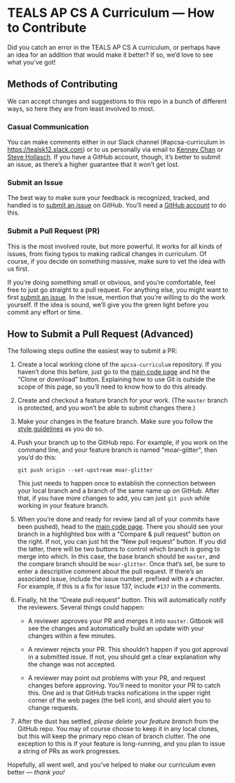 TEALS AP CS A Curriculum — How to Contribute
====================================================================================================

Did you catch an error in the TEALS AP CS A curriculum, or perhaps have an idea for an addition that
would make it better? If so, we’d love to see what you’ve got!


Methods of Contributing
-----------------------
We can accept changes and suggestions to this repo in a bunch of different ways, so here they are
from least involved to most.


### Casual Communication
You can make comments either in our Slack channel (#apcsa-curriculum in https://tealsk12.slack.com)
or to us personally via email to [Kenney Chan] or [Steve Hollasch]. If you have a GitHub account,
though, it’s better to submit an issue, as there’s a higher guarantee that it won’t get lost.


### Submit an Issue
The best way to make sure your feedback is recognized, tracked, and handled is to [submit an issue]
on GitHub. You’ll need a [GitHub account] to do this.


### Submit a Pull Request (PR)
This is the most involved route, but more powerful. It works for all kinds of issues, from fixing
typos to making radical changes in curriculum. Of course, if you decide on something massive, make
sure to vet the idea with us first.

If you’re doing something small or obvious, and you’re comfortable, feel free to just go straight to
a pull request. For anything else, you might want to first [submit an issue]. In the issue, mention
that you’re willing to do the work yourself. If the idea is sound, we’ll give you the green light
before you commit any effort or time.


How to Submit a Pull Request (Advanced)
---------------------------------------
The following steps outline the easiest way to submit a PR:

1. Create a local working clone of the `apcsa-curriculum` repository. If you haven’t done this
   before, just go to the [main code page] and hit the “Clone or download” button. Explaining how to
   use Git is outside the scope of this page, so you’ll need to know how to do this already.

2. Create and checkout a feature branch for your work. (The `master` branch is protected, and you
   won’t be able to submit changes there.)

3. Make your changes in the feature branch. Make sure you follow the [style guidelines] as you do
   so.

4. Push your branch up to the GitHub repo. For example, if you work on the command line, and your
   feature branch is named "moar-glitter", then you’d do this:

       git push origin --set-upstream moar-glitter

   This just needs to happen once to establish the connection between your local branch and a branch
   of the same name up on GitHub. After that, if you have more changes to add, you can just `git
   push` while working in your feature branch.

5. When you’re done and ready for review (and all of your commits have been pushed), head to the
   [main code page]. There you should see your branch in a highlighted box with a “Compare & pull
   request” button on the right. If not, you can just hit the “New pull request” button. If you did
   the latter, there will be two buttons to control which branch is going to merge into which. In
   this case, the base branch should be `master`, and the compare branch should be `moar-glitter`.
   Once that’s set, be sure to enter a descriptive comment about the pull request. If there’s an
   associated issue, include the issue number, prefixed with a `#` character. For example, if this
   is a fix for issue 137, include `#137` in the comments.

6. Finally, hit the “Create pull request” button. This will automatically notify the reviewers.
   Several things could happen:

   + A reviewer approves your PR and merges it into `master`. Gitbook will see the changes and
     automatically build an update with your changes within a few minutes.

   + A reviewer rejects your PR. This shouldn’t happen if you got approval in a submitted issue.
     If not, you should get a clear explanation why the change was not accepted.

   + A reviewer may point out problems with your PR, and request changes before approving. You’ll
     need to monitor your PR to catch this. One aid is that GitHub tracks nofications in the upper
     right corner of the web pages (the bell icon), and should alert you to change requests.

7. After the dust has settled, _please delete your feature branch_ from the GitHub repo. You may of
   course choose to keep it in any local clones, but this will keep the primary repo clean of branch
   clutter. The one exception to this is if your feature is long-running, and you plan to issue a
   string of PRs as work progresses.

Hopefully, all went well, and you’ve helped to make our curriculum even better — *thank you!*




[GitHub account]:   https://github.com/join
[Kenney Chan]:      mailto:kencha@microsoft.com
[main code page]:   https://github.com/TEALSK12/apcsa-curriculum
[Steve Hollasch]:   mailto:steve@hollasch.net
[style guidelines]: STYLE.md
[submit an issue]:  https://github.com/TEALSK12/apcsa-curriculum/issues
